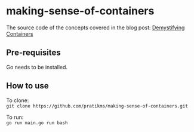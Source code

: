 # making-sense-of-containers

The source code of the concepts covered in the blog post: [Demystifying Containers](https://blog.pratikms.com/demystifying-containers-ckbjqjqa202640ns1vo369ufu)

## Pre-requisites

Go needs to be installed.

## How to use

To clone:  
`git clone https://github.com/pratikms/making-sense-of-containers.git`

To run:  
`go run main.go run bash`
